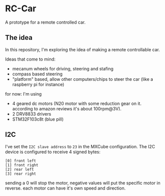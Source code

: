 # RC-Car
A prototype for a remote controlled car.


## The idea

In this repository, I'm exploring the idea of making a remote controllable car. 

Ideas that come to mind:
* mecanum wheels for driving, steering and stafing
* compass based steering
* "platform" based, allow other computers/chips to steer the car (like a raspberry pi for instance)


for now:
I'm using 
* 4 geared dc motors (N20 motor with some reduction gear on it. according to amazon reviews it's about 100rpm@3V).
* 2 DRV8833 drivers
* STM32F103c8t (blue pill)

## I2C

I've set the `I2C slave address` to `23` in the MXCube configuration.
The I2C device is configured to receive 4 signed bytes:
```
[0] front left
[1] front right
[2] rear left
[3] rear right
```
sending a 0 will stop the motor, negative values will put the specific motor in reverse. each motor can have it's own speed and direction.